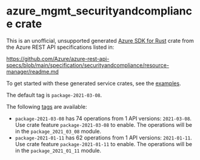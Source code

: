 # azure_mgmt_securityandcompliance crate

This is an unofficial, unsupported generated [Azure SDK for Rust](https://github.com/Azure/azure-sdk-for-rust/tree/legacy) crate from the Azure REST API specifications listed in:

https://github.com/Azure/azure-rest-api-specs/blob/main/specification/securityandcompliance/resource-manager/readme.md

To get started with these generated service crates, see the [examples](https://github.com/Azure/azure-sdk-for-rust/blob/legacy/services/README.md#examples).

The default tag is `package-2021-03-08`.

The following [tags](https://github.com/Azure/azure-sdk-for-rust/blob/legacy/services/tags.md) are available:

- `package-2021-03-08` has 74 operations from 1 API versions: `2021-03-08`. Use crate feature `package-2021-03-08` to enable. The operations will be in the `package_2021_03_08` module.
- `package-2021-01-11` has 62 operations from 1 API versions: `2021-01-11`. Use crate feature `package-2021-01-11` to enable. The operations will be in the `package_2021_01_11` module.